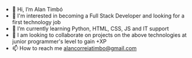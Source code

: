 - 👋 Hi, I’m Alan Timbó
- 👀 I'm interested in becoming a Full Stack Developer and looking for a first technology job
- 🌱 I’m currently learning Python, HTML, CSS, JS and IT support
- 💞️ I am looking to collaborate on projects on the above technologies at junior programmer's level to gain +XP
- 📫 How to reach me alancorreiatimbo@gmail.com

<!---
alantimb/alantimb is a ✨ special ✨ repository because its `README.md` (this file) appears on your GitHub profile.
You can click the Preview link to take a look at your changes.
--->
